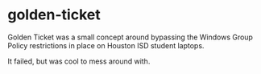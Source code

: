 golden-ticket
=============

Golden Ticket was a small concept around bypassing the Windows Group Policy restrictions in place on Houston ISD student laptops.


It failed, but was cool to mess around with.

